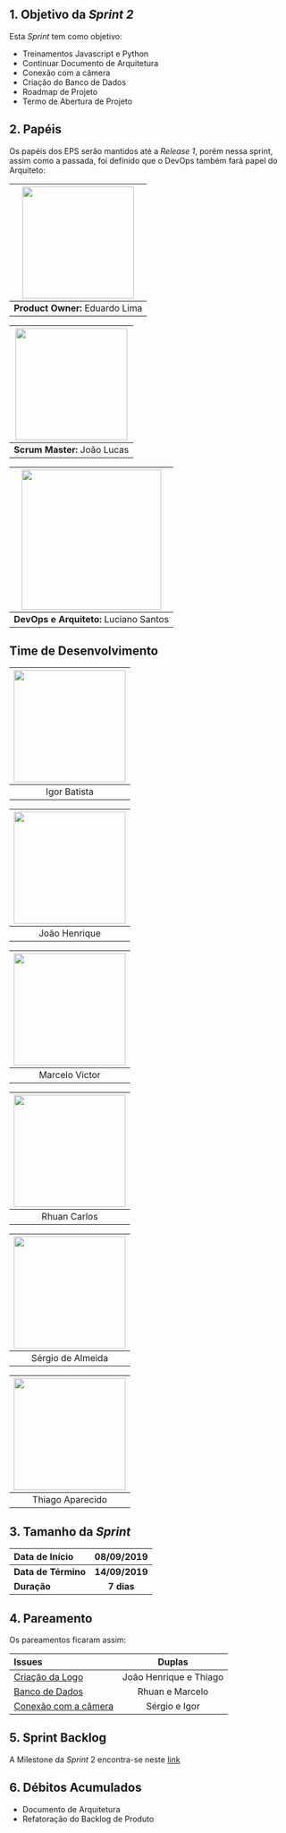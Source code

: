 ## 1. Objetivo da _Sprint 2_

<p align="justify">Esta <i>Sprint</i> tem como objetivo:</p>

- Treinamentos Javascript e Python
- Continuar Documento de Arquitetura
- Conexão com a câmera
- Criação do Banco de Dados
- Roadmap de Projeto
- Termo de Abertura de Projeto

## 2. Papéis

Os papéis dos EPS serão mantidos até a _Release 1_, porém nessa sprint, assim como a passada, foi definido que o DevOps também fará papel do Arquiteto: </p>

| <img src=" https://i.ibb.co/4gqXmYg/eduardolima.png" width="200" height="200"/>
|:--:|
| **Product Owner:**  Eduardo Lima |

| <img src="https://i.ibb.co/xGd3zdH/joaolucas.png" width="200" height="200"/>
|:--:|
| **Scrum Master:** João Lucas|

| <img src="https://i.ibb.co/NxTMn7m/lucianosantos.png" width="250" height="250"/>
|:--:|
| **DevOps e Arquiteto:** Luciano Santos|

## Time de Desenvolvimento

| <img src="https://i.ibb.co/s9Vr8qc/igor.png" width="200" height="200"/>
|:--:|
| Igor Batista |

| <img src="https://i.ibb.co/Wft4bC6/joaohenrique.png" width="200" height="200"/>
|:--:|
| João Henrique |

| <img src="https://i.ibb.co/0X55hLW/marcelo.png" width="200" height="200"/>
|:--:|
| Marcelo Victor |

| <img src="https://i.ibb.co/mhCz5gb/rhuan.png" width="200" height="200"/>
|:--:|
| Rhuan Carlos |

| <img src="https://i.ibb.co/2P6p1Vx/sergio.png" width="200" height="200"/>
|:--:|
| Sérgio de Almeida |

| <img src="https://i.ibb.co/741s3JW/thiago.png" width="200" height="200"/>
|:--:|
| Thiago Aparecido |


## 3. Tamanho da _Sprint_

| Data de Início | 08/09/2019 |
|:--|:--:|
| **Data de Término** | **14/09/2019** |
| **Duração** | **7 dias** |


## 4. Pareamento

Os pareamentos ficaram assim:

|Issues| Duplas |
|:--|:--:|
| [Criação da Logo](https://github.com/fga-eps-mds/2019.2-ArBC/issues/16) | João Henrique e Thiago |
| [Banco de Dados](https://github.com/fga-eps-mds/2019.2-ArBC/issues/22) | Rhuan e Marcelo |
| [Conexão com a câmera](https://github.com/fga-eps-mds/2019.2-ArBC/issues/21) | Sérgio e Igor |


## 5. Sprint Backlog

A Milestone da _Sprint_ 2 encontra-se neste [link](https://github.com/fga-eps-mds/2019.2-ArBC/milestone/3)

## 6. Débitos Acumulados

- Documento de Arquitetura
- Refatoração do Backlog de Produto
